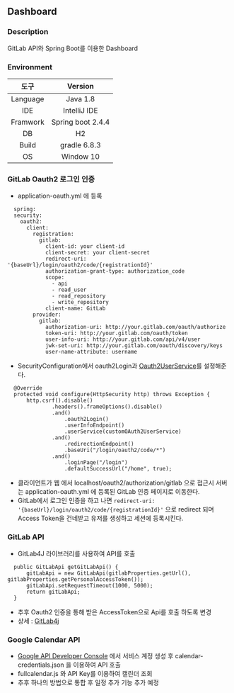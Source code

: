 ## Dashboard

### Description
  GitLab API와 Spring Boot를 이용한 Dashboard
  
### Environment
  |도구|Version|
  |:---:|:---:|
  |Language|Java 1.8|
  |IDE|IntelliJ IDE|
  |Framwork|Spring boot 2.4.4|
  |DB|H2|
  |Build|gradle 6.8.3|
  |OS|Window 10|
  
### GitLab Oauth2 로그인 인증
  - application-oauth.yml 에 등록
  ```
    spring:
    security:
      oauth2:
        client:
          registration:
            gitlab:
              client-id: your client-id
              client-secret: your client-secret
              redirect-uri: '{baseUrl}/login/oauth2/code/{registrationId}'
              authorization-grant-type: authorization_code
              scope:
                - api
                - read_user
                - read_repository
                - write_repository
              client-name: GitLab
          provider:
            gitlab:
              authorization-uri: http://your.gitlab.com/oauth/authorize
              token-uri: http://your.gitlab.com/oauth/token
              user-info-uri: http://your.gitlab.com/api/v4/user
              jwk-set-uri: http://your.gitlab.com/oauth/discovery/keys
              user-name-attribute: username
  ```
  - SecurityConfiguration에서 oauth2Login과 [Oauth2UserService](https://github.com/jojojohhh/dashboard/blob/master/src/main/java/com/swlab/dashboard/config/security/oauth/CustomOAuth2UserService.java)를 설정해준다.
  ```
    @Override
    protected void configure(HttpSecurity http) throws Exception {
        http.csrf().disable()
                .headers().frameOptions().disable()
                .and()
                    .oauth2Login()
                    .userInfoEndpoint()
                    .userService(customOAuth2UserService)
                .and()
                    .redirectionEndpoint()
                    .baseUri("/login/oauth2/code/*")
                .and()
                    .loginPage("/login")
                    .defaultSuccessUrl("/home", true);
  ```
  - 클라이언트가 웹 에서 localhost/oauth2/authorization/gitlab 으로 접근시 서버는 application-oauth.yml 에 등록된 GitLab 인증 페이지로 이동한다.
  - GitLab에서 로그인 인증을 하고 나면 ```redirect-uri: '{baseUrl}/login/oauth2/code/{registrationId}'``` 으로 redirect 되며 Access Token을 건네받고 유저를 생성하고 세션에 등록시킨다.

### GitLab API
  - GitLab4J 라이브러리를 사용하여 API를 호출
  ```
    public GitLabApi getGitLabApi() {
        gitLabApi = new GitLabApi(gitlabProperties.getUrl(), gitlabProperties.getPersonalAccessToken());
        gitLabApi.setRequestTimeout(1000, 5000);
        return gitLabApi;
    }
  ```
  - 추후 Oauth2 인증을 통해 받은 AccessToken으로 Api를 호출 하도록 변경
  - 상세 : [GitLab4j](https://github.com/gitlab4j/gitlab4j-api)

### Google Calendar API  
  - [Google API Developer Console](https://console.developers.google.com) 에서 서비스 계정 생성 후 calendar-credentials.json 을 이용하여 API 호출
  - fullcalendar.js 와 API Key를 이용하여 캘린더 조회
  - 추후 하나의 방법으로 통합 후 일정 추가 기능 추가 예정
  
